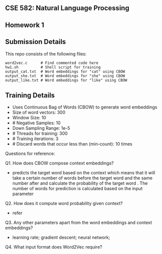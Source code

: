 ## CSE 582: Natural Language Processing
## Homework 1

## Submission Details

This repo consists of the following files:

```
word2vec.c      # Find commented code here
hw1.sh          # Shell script for training
output_cat.txt  # Word embeddings for "cat" using CBOW
output_she.txt  # Word embeddings for "she" using CBOW
output_like.txt # Word embeddings for "like" using CBOW
```

## Training Details

- Uses Continuous Bag of Words (CBOW) to generate word embeddings
- Size of word vectors: 300
- Window Size: 10
- \# Negative Samples: 10
- Down Sampling Range: 1e-5
- \# Threads for training: 300
- \# Training iterations: 3
- \# Discard words that occur less than (min-count): 10 times

Questions for reference:

Q1. How does CBOW compose context embeddings?
- predicts the target word based on the context which means that it will take a certain number of words before the target word and the same number after and calculate the probability of the target word . The number of words for prediction is calculated based on the input parameter

Q2. How does it compute word probability given context?
- refer 

Q3. Any other parameters apart from the word embeddings and context embeddings?
- learning rate; gradient descent; neural network; 

Q4. What input format does Word2Vec require?
<!-- If input parameters: describe all inputs  -->